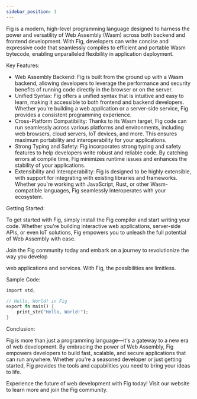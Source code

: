 ```yaml
---
sidebar_position: 1
---
```


Fig is a modern, high-level programming language designed to harness the power and versatility of Web Assembly (Wasm) across both backend and frontend development. With Fig, developers can write concise and expressive code that seamlessly compiles to efficient and portable Wasm bytecode, enabling unparalleled flexibility in application deployment.

Key Features:
   * Web Assembly Backend: Fig is built from the ground up with a Wasm backend, allowing developers to leverage the performance and security benefits of running code directly in the browser or on the server.
   * Unified Syntax: Fig offers a unified syntax that is intuitive and easy to learn, making it accessible to both frontend and backend developers. Whether you're building a web application or a server-side service, Fig provides a consistent programming experience.
   * Cross-Platform Compatibility: Thanks to its Wasm target, Fig code can run seamlessly across various platforms and environments, including web browsers, cloud servers, IoT devices, and more. This ensures maximum portability and interoperability for your applications.
   * Strong Typing and Safety: Fig incorporates strong typing and safety features to help developers write robust and reliable code. By catching errors at compile time, Fig minimizes runtime issues and enhances the stability of your applications.
   * Extensibility and Interoperability: Fig is designed to be highly extensible, with support for integrating with existing libraries and frameworks. Whether you're working with JavaScript, Rust, or other Wasm-compatible languages, Fig seamlessly interoperates with your ecosystem.

Getting Started:

To get started with Fig, simply install the Fig compiler and start writing your code. Whether you're building interactive web applications, server-side APIs, or even IoT solutions, Fig empowers you to unleash the full potential of Web Assembly with ease.

Join the Fig community today and embark on a journey to revolutionize the way you develop

web applications and services. With Fig, the possibilities are limitless.

Sample Code:

```rust
import std;

// Hello, World! in Fig
export fn main() {
    print_str("Hello, World!");
}
```

Conclusion:

Fig is more than just a programming language—it's a gateway to a new era of web development. By embracing the power of Web Assembly, Fig empowers developers to build fast, scalable, and secure applications that can run anywhere. Whether you're a seasoned developer or just getting started, Fig provides the tools and capabilities you need to bring your ideas to life.


Experience the future of web development with Fig today! Visit our website to learn more and join the Fig community.
